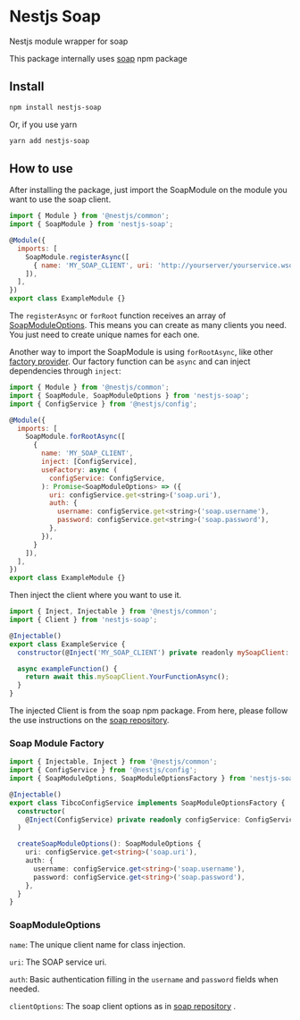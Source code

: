 # Nestjs Soap

Nestjs module wrapper for soap

This package internally uses [soap](https://www.npmjs.com/package/soap) npm package

## Install

```bash
npm install nestjs-soap
```
Or, if you use yarn
```bash
yarn add nestjs-soap
```

## How to use
After installing the package, just import the SoapModule on the module you want to use the soap client.  

```javascript
import { Module } from '@nestjs/common';
import { SoapModule } from 'nestjs-soap';

@Module({
  imports: [
    SoapModule.registerAsync([
      { name: 'MY_SOAP_CLIENT', uri: 'http://yourserver/yourservice.wso?wsdl' },
    ]),
  ],
})
export class ExampleModule {}
```
The `registerAsync` or `forRoot` function receives an array of [SoapModuleOptions](#SoapModuleOptions). This means you can create as many clients you need. You just need to create unique names for each one.

Another way to import the SoapModule is using `forRootAsync`, like other [factory provider](https://docs.nestjs.com/fundamentals/custom-providers#factory-providers-usefactory). Our factory function can be `async` and can inject dependencies through `inject`:

```javascript
import { Module } from '@nestjs/common';
import { SoapModule, SoapModuleOptions } from 'nestjs-soap';
import { ConfigService } from '@nestjs/config';

@Module({
  imports: [
    SoapModule.forRootAsync([
      { 
        name: 'MY_SOAP_CLIENT',
        inject: [ConfigService],
        useFactory: async (
          configService: ConfigService,
        ): Promise<SoapModuleOptions> => ({
          uri: configService.get<string>('soap.uri'),
          auth: {
            username: configService.get<string>('soap.username'),
            password: configService.get<string>('soap.password'),
          },
        }),        
      }
    ]),
  ],
})
export class ExampleModule {}
```


Then inject the client where you want to use it.
```javascript
import { Inject, Injectable } from '@nestjs/common';
import { Client } from 'nestjs-soap';

@Injectable()
export class ExampleService {
  constructor(@Inject('MY_SOAP_CLIENT') private readonly mySoapClient: Client) {}

  async exampleFunction() {
    return await this.mySoapClient.YourFunctionAsync();
  }
}

```

The injected Client is from the soap npm package. From here, please follow the use instructions on the [soap repository](https://www.npmjs.com/package/soap).

### Soap Module Factory

```typescript
import { Injectable, Inject } from '@nestjs/common';
import { ConfigService } from '@nestjs/config';
import { SoapModuleOptions, SoapModuleOptionsFactory } from 'nestjs-soap';

@Injectable()
export class TibcoConfigService implements SoapModuleOptionsFactory {
  constructor(
    @Inject(ConfigService) private readonly configService: ConfigService
  )

  createSoapModuleOptions(): SoapModuleOptions {
    uri: configService.get<string>('soap.uri'),
    auth: {
      username: configService.get<string>('soap.username'),
      password: configService.get<string>('soap.password'),
    },
  }
}
```

### SoapModuleOptions
`name`: The unique client name for class injection.

`uri`: The SOAP service uri.

`auth`: Basic authentication filling in the `username` and `password` fields when needed.
 
`clientOptions`: The soap client options as in [soap repository](https://www.npmjs.com/package/soap#options) .
